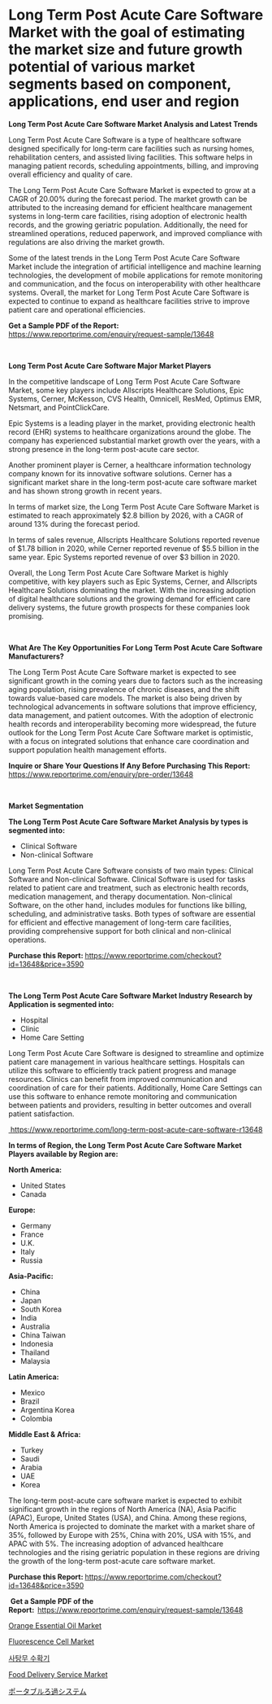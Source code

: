 <p><h1>Long Term Post Acute Care Software Market with the goal of estimating the market size and future growth potential of various market segments based on component, applications, end user and region</h1></p><p><strong>Long Term Post Acute Care Software Market Analysis and Latest Trends</strong></p>
<p><p>Long Term Post Acute Care Software is a type of healthcare software designed specifically for long-term care facilities such as nursing homes, rehabilitation centers, and assisted living facilities. This software helps in managing patient records, scheduling appointments, billing, and improving overall efficiency and quality of care.</p><p>The Long Term Post Acute Care Software Market is expected to grow at a CAGR of 20.00% during the forecast period. The market growth can be attributed to the increasing demand for efficient healthcare management systems in long-term care facilities, rising adoption of electronic health records, and the growing geriatric population. Additionally, the need for streamlined operations, reduced paperwork, and improved compliance with regulations are also driving the market growth.</p><p>Some of the latest trends in the Long Term Post Acute Care Software Market include the integration of artificial intelligence and machine learning technologies, the development of mobile applications for remote monitoring and communication, and the focus on interoperability with other healthcare systems. Overall, the market for Long Term Post Acute Care Software is expected to continue to expand as healthcare facilities strive to improve patient care and operational efficiencies.</p></p>
<p><strong>Get a Sample PDF of the Report:&nbsp;</strong> <a href="https://www.reportprime.com/enquiry/request-sample/13648">https://www.reportprime.com/enquiry/request-sample/13648</a></p>
<p>&nbsp;</p>
<p><strong>Long Term Post Acute Care Software Major Market Players</strong></p>
<p><p>In the competitive landscape of Long Term Post Acute Care Software Market, some key players include Allscripts Healthcare Solutions, Epic Systems, Cerner, McKesson, CVS Health, Omnicell, ResMed, Optimus EMR, Netsmart, and PointClickCare. </p><p>Epic Systems is a leading player in the market, providing electronic health record (EHR) systems to healthcare organizations around the globe. The company has experienced substantial market growth over the years, with a strong presence in the long-term post-acute care sector. </p><p>Another prominent player is Cerner, a healthcare information technology company known for its innovative software solutions. Cerner has a significant market share in the long-term post-acute care software market and has shown strong growth in recent years.</p><p>In terms of market size, the Long Term Post Acute Care Software Market is estimated to reach approximately $2.8 billion by 2026, with a CAGR of around 13% during the forecast period. </p><p>In terms of sales revenue, Allscripts Healthcare Solutions reported revenue of $1.78 billion in 2020, while Cerner reported revenue of $5.5 billion in the same year. Epic Systems reported revenue of over $3 billion in 2020.</p><p>Overall, the Long Term Post Acute Care Software Market is highly competitive, with key players such as Epic Systems, Cerner, and Allscripts Healthcare Solutions dominating the market. With the increasing adoption of digital healthcare solutions and the growing demand for efficient care delivery systems, the future growth prospects for these companies look promising.</p></p>
<p>&nbsp;</p>
<p><strong>What Are The Key Opportunities For Long Term Post Acute Care Software Manufacturers?</strong></p>
<p><p>The Long Term Post Acute Care Software market is expected to see significant growth in the coming years due to factors such as the increasing aging population, rising prevalence of chronic diseases, and the shift towards value-based care models. The market is also being driven by technological advancements in software solutions that improve efficiency, data management, and patient outcomes. With the adoption of electronic health records and interoperability becoming more widespread, the future outlook for the Long Term Post Acute Care Software market is optimistic, with a focus on integrated solutions that enhance care coordination and support population health management efforts.</p></p>
<p><strong>Inquire or Share Your Questions If Any Before Purchasing This Report:</strong> <a href="https://www.reportprime.com/enquiry/pre-order/13648">https://www.reportprime.com/enquiry/pre-order/13648</a></p>
<p>&nbsp;</p>
<p><strong>Market Segmentation</strong></p>
<p><strong>The Long Term Post Acute Care Software Market Analysis by types is segmented into:</strong></p>
<p><ul><li>Clinical Software</li><li>Non-clinical Software</li></ul></p>
<p><p>Long Term Post Acute Care Software consists of two main types: Clinical Software and Non-clinical Software. Clinical Software is used for tasks related to patient care and treatment, such as electronic health records, medication management, and therapy documentation. Non-clinical Software, on the other hand, includes modules for functions like billing, scheduling, and administrative tasks. Both types of software are essential for efficient and effective management of long-term care facilities, providing comprehensive support for both clinical and non-clinical operations.</p></p>
<p><strong>Purchase this Report:&nbsp;</strong><a href="https://www.reportprime.com/checkout?id=13648&price=3590">https://www.reportprime.com/checkout?id=13648&price=3590</a></p>
<p>&nbsp;</p>
<p><strong>The Long Term Post Acute Care Software Market Industry Research by Application is segmented into:</strong></p>
<p><ul><li>Hospital</li><li>Clinic</li><li>Home Care Setting</li></ul></p>
<p><p>Long Term Post Acute Care Software is designed to streamline and optimize patient care management in various healthcare settings. Hospitals can utilize this software to efficiently track patient progress and manage resources. Clinics can benefit from improved communication and coordination of care for their patients. Additionally, Home Care Settings can use this software to enhance remote monitoring and communication between patients and providers, resulting in better outcomes and overall patient satisfaction.</p></p>
<p><a href="https://www.reportprime.com/long-term-post-acute-care-software-r13648">&nbsp;https://www.reportprime.com/long-term-post-acute-care-software-r13648</a></p>
<p><strong>In terms of Region, the Long Term Post Acute Care Software Market Players available by Region are:</strong></p>
<p>
    <p> <strong> North America: </strong>
        <ul>
            <li>United States</li>
            <li>Canada</li>
        </ul>
        </p> 
    <p> <strong> Europe: </strong>
        <ul>
            <li>Germany</li>
            <li>France</li>
            <li>U.K.</li>
            <li>Italy</li>
            <li>Russia</li>
        </ul>
        </p> 
    <p> <strong> Asia-Pacific: </strong>
        <ul>
            <li>China</li>
            <li>Japan</li>
            <li>South Korea</li>
            <li>India</li>
            <li>Australia</li>
            <li>China Taiwan</li>
            <li>Indonesia</li>
            <li>Thailand</li>
            <li>Malaysia</li>
        </ul>
        </p> 
    <p> <strong> Latin America: </strong>
        <ul>
            <li>Mexico</li>
            <li>Brazil</li>
            <li>Argentina Korea</li>
            <li>Colombia</li>
        </ul>
        </p> 
    <p> <strong> Middle East & Africa: </strong>
        <ul>
            <li>Turkey</li>
            <li>Saudi</li>
            <li>Arabia</li>
            <li>UAE</li>
            <li>Korea</li>
        </ul>
    </p>
    </p>
<p><p>The long-term post-acute care software market is expected to exhibit significant growth in the regions of North America (NA), Asia Pacific (APAC), Europe, United States (USA), and China. Among these regions, North America is projected to dominate the market with a market share of 35%, followed by Europe with 25%, China with 20%, USA with 15%, and APAC with 5%. The increasing adoption of advanced healthcare technologies and the rising geriatric population in these regions are driving the growth of the long-term post-acute care software market.</p></p>
<p><strong>Purchase this Report: </strong><a href="https://www.reportprime.com/checkout?id=13648&price=3590">https://www.reportprime.com/checkout?id=13648&price=3590</a></p>
<p>&nbsp;<strong>Get a Sample PDF of the Report:&nbsp;&nbsp;</strong><a href="https://www.reportprime.com/enquiry/request-sample/13648">https://www.reportprime.com/enquiry/request-sample/13648</a></p>
<p><strong></strong></p>
<p><p><a href="https://issuu.com/reportprime-2/docs/orange-essential-oil-market-size-2030.pptx">Orange Essential Oil Market</a></p><p><a href="https://github.com/joannagoyvaerts/Market-Research-Report-List-2/blob/main/fluorescence-cell-market.md">Fluorescence Cell Market</a></p><p><a href="https://github.com/GabrielBlanda5656/Market-Research-Report-List-1/blob/main/831171422673.md">사탕무 수확기</a></p><p><a href="https://github.com/abdelrhmankishk22/Market-Research-Report-List-4/blob/main/food-delivery-service-market.md">Food Delivery Service Market</a></p><p><a href="https://github.com/lrlmopnhwd79300/Market-Research-Report-List-1/blob/main/745054224640.md">ポータブルろ過システム</a></p></p>